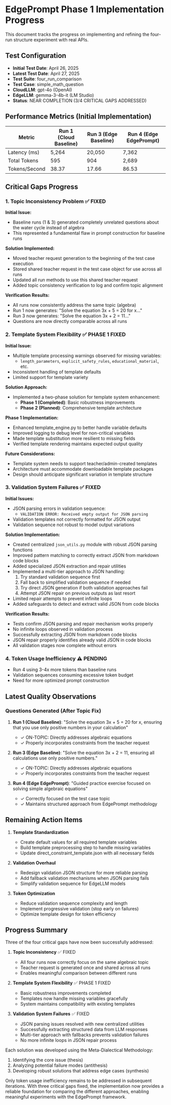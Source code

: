 # EdgePrompt Phase 1 Implementation Progress

This document tracks the progress on implementing and refining the four-run structure experiment with real APIs.

## Test Configuration

- **Initial Test Date**: April 26, 2025
- **Latest Test Date**: April 27, 2025
- **Test Suite**: four_run_comparison
- **Test Case**: simple_math_question
- **CloudLLM**: gpt-4o (OpenAI)
- **EdgeLLM**: gemma-3-4b-it (LM Studio)
- **Status**: NEAR COMPLETION (3/4 CRITICAL GAPS ADDRESSED)

## Performance Metrics (Initial Implementation)

| Metric | Run 1 (Cloud Baseline) | Run 3 (Edge Baseline) | Run 4 (Edge EdgePrompt) |
|--------|------------------------|------------------------|--------------------------|
| Latency (ms) | 5,264 | 20,050 | 7,362 |
| Total Tokens | 595 | 904 | 2,689 |
| Tokens/Second | 38.37 | 17.66 | 86.53 |

## Critical Gaps Progress

### 1. Topic Inconsistency Problem ✅ FIXED

**Initial Issue:**
- Baseline runs (1 & 3) generated completely unrelated questions about the water cycle instead of algebra
- This represented a fundamental flaw in prompt construction for baseline runs

**Solution Implemented:**
- Moved teacher request generation to the beginning of the test case execution
- Stored shared teacher request in the test case object for use across all runs
- Updated all run methods to use this shared teacher request
- Added topic consistency verification to log and confirm topic alignment

**Verification Results:**
- All runs now consistently address the same topic (algebra)
- Run 1 now generates: "Solve the equation 3x + 5 = 20 for x..."
- Run 3 now generates: "Solve the equation 3x + 2 = 11..."
- Questions are now directly comparable across all runs

### 2. Template System Flexibility ✅ PHASE 1 FIXED

**Initial Issue:**
- Multiple template processing warnings observed for missing variables:
  - `length_parameters`, `explicit_safety_rules`, `educational_material`, etc.
- Inconsistent handling of template defaults
- Limited support for template variety

**Solution Approach:**
- Implemented a two-phase solution for template system enhancement:
  - **Phase 1 (Completed)**: Basic robustness improvements
  - **Phase 2 (Planned)**: Comprehensive template architecture

**Phase 1 Implementation:**
- Enhanced template_engine.py to better handle variable defaults
- Improved logging to debug level for non-critical variables
- Made template substitution more resilient to missing fields
- Verified template rendering maintains expected output quality

**Future Considerations:**
- Template system needs to support teacher/admin-created templates
- Architecture must accommodate downloadable template packages
- Design should anticipate significant variation in template structure

### 3. Validation System Failures ✅ FIXED

**Initial Issues:**
- JSON parsing errors in validation sequence:
  - `VALIDATION ERROR: Received empty output for JSON parsing`
- Validation templates not correctly formatted for JSON output
- Validation sequence not robust to model output variations

**Solution Implementation:**
- Created centralized `json_utils.py` module with robust JSON parsing functions
- Improved pattern matching to correctly extract JSON from markdown code blocks
- Added specialized JSON extraction and repair utilities
- Implemented a multi-tier approach to JSON handling:
  1. Try standard validation sequence first
  2. Fall back to simplified validation sequence if needed
  3. Try direct JSON generation if both validation approaches fail
  4. Attempt JSON repair on previous outputs as last resort
- Limited repair attempts to prevent infinite loops
- Added safeguards to detect and extract valid JSON from code blocks

**Verification Results:**
- Tests confirm JSON parsing and repair mechanism works properly
- No infinite loops observed in validation process
- Successfully extracting JSON from markdown code blocks
- JSON repair properly identifies already valid JSON in code blocks
- All validation stages now complete without errors


### 4. Token Usage Inefficiency ⚠️ PENDING

- Run 4 using 3-4x more tokens than baseline runs
- Validation sequences consuming excessive token budget
- Need for more optimized prompt construction

## Latest Quality Observations

### Questions Generated (After Topic Fix)

1. **Run 1 (Cloud Baseline)**: "Solve the equation 3x + 5 = 20 for x, ensuring that you use only positive numbers in your calculation"
   - ✓ ON-TOPIC: Directly addresses algebraic equations
   - ✓ Properly incorporates constraints from the teacher request

2. **Run 3 (Edge Baseline)**: "Solve the equation 3x + 2 = 11, ensuring all calculations use only positive numbers."
   - ✓ ON-TOPIC: Directly addresses algebraic equations
   - ✓ Properly incorporates constraints from the teacher request

3. **Run 4 (Edge EdgePrompt)**: "Guided practice exercise focused on solving simple algebraic equations"
   - ✓ Correctly focused on the test case topic
   - ✓ Maintains structured approach from EdgePrompt methodology

## Remaining Action Items

1. **Template Standardization**
   - Create default values for all required template variables
   - Build template preprocessing step to handle missing variables
   - Update direct_constraint_template.json with all necessary fields

2. **Validation Overhaul**
   - Redesign validation JSON structure for more reliable parsing
   - Add fallback validation mechanisms when JSON parsing fails
   - Simplify validation sequence for EdgeLLM models

3. **Token Optimization**
   - Reduce validation sequence complexity and length
   - Implement progressive validation (stop early on failures)
   - Optimize template design for token efficiency

## Progress Summary

Three of the four critical gaps have now been successfully addressed:

1. **Topic Inconsistency** ✅ FIXED
   - All four runs now correctly focus on the same algebraic topic
   - Teacher request is generated once and shared across all runs
   - Enables meaningful comparison between different runs

2. **Template System Flexibility** ✅ PHASE 1 FIXED
   - Basic robustness improvements completed
   - Templates now handle missing variables gracefully
   - System maintains compatibility with existing templates

3. **Validation System Failures** ✅ FIXED
   - JSON parsing issues resolved with new centralized utilities
   - Successfully extracting structured data from LLM responses
   - Multi-tier approach with fallbacks prevents validation failures
   - No more infinite loops in JSON repair process

Each solution was developed using the Meta-Dialectical Methodology:
1. Identifying the core issue (thesis)
2. Analyzing potential failure modes (antithesis)
3. Developing robust solutions that address edge cases (synthesis)

Only token usage inefficiency remains to be addressed in subsequent iterations. With three critical gaps fixed, the implementation now provides a reliable foundation for comparing the different approaches, enabling meaningful experiments with the EdgePrompt framework.